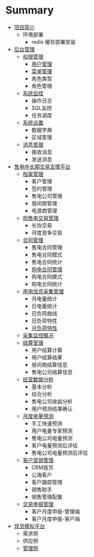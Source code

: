 # Summary

* [项目简介](README.md)
  * 环境部署
    * redis 缓存部署安装
* [后台管理](chapter1.md)
  * [权限管理](chapter1/quan-xian-guan-li.md)
    * [用户管理](chapter1/quan-xian-guan-li/yong-hu-guan-li.md)
    * [菜单管理](chapter1/quan-xian-guan-li/cai-dan-guan-li.md)
    * 角色类型
    * 角色管理
  * [系统监控](chapter1/xi-tong-jian-kong.md)
    * 操作日志
    * SQL监控
    * 任务调度
  * [系统设置](chapter1/xi-tong-she-zhi.md)
    * 数据字典
    * 区域管理
  * [消息管理](chapter1/xiao-xi-guan-li.md)
    * 接收消息
    * 发送消息
* [售电中长期交易支撑平台](shou-dian-zhong-chang-qi.md)
  * [档案管理](shou-dian-zhong-chang-qi/dang-an-guan-li.md)
    * 客户管理
    * 签约管理
    * 售电公司管理
    * 居间商管理
    * 电源商管理
  * [购售电交易管理](shou-dian-zhong-chang-qi/gou-shou-dian-jiao-yi-guan-li.md)
    * 长协交易
    * 月度竞争交易
  * [合同管理](shou-dian-zhong-chang-qi/he-tong-guan-li.md)
    * 售电合同管理
    * 售电合同模式
    * 售电合同统计
    * [购电合同管理](shou-dian-zhong-chang-qi/he-tong-guan-li/gou-dian-he-tong-guan-li.md)
    * 购电合同模式
    * 购电合同统计
  * [用电信息采集管理](shou-dian-zhong-chang-qi/yong-dian-xin-xi-cai-ji-guan-li.md)
    * 月电量统计
    * 日电量统计
    * 日负荷曲线
    * 日负荷特性
    * [月负荷特性](shou-dian-zhong-chang-qi/yue-fu-he-te-xing.md)
  * [采集监控概况](shou-dian-zhong-chang-qi/cai-ji-jian-kong-gai-kuang.md)
  * [结算管理](shou-dian-zhong-chang-qi/jie-suan-guan-li.md)
    * 用户结算计算
    * 用户结算结果
    * 居间商结算信息
    * 售电公司结算信息
  * [经营数据分析](shou-dian-zhong-chang-qi/jing-ying-shu-ju-fen-xi.md)
    * 基本分析
    * 综合分析
    * 售电公司收益分析
    * 用户预测结果确认
  * [月度电量预测](shou-dian-zhong-chang-qi/yue-du-dian-liang-yu-ce.md)
    * 手工快速预测
    * 用户电量专家预测
    * 售电公司电量预测
    * 客户电量预测后评估
    * 售电公司电量预测后评估
  * [客户营销管理](shou-dian-zhong-chang-qi/ke-hu-ying-xiao-guan-li.md)
    * CRM首页
    * 公海客户
    * 客户跟踪管理
    * 销售助手
    * 销售管理配置
  * [交易申报管理](shou-dian-zhong-chang-qi/jiao-yi-shen-bao-guan-li.md)
    * 客户月度申报-管理端
    * 客户月度申报-客户端
* [现货模拟平台](xian-huo-mo-ni-ping-tai.md)
  * 需求侧
  * 供应侧
  * [管理侧](xian-huo-mo-ni-ping-tai/guan-li-ce.md)


